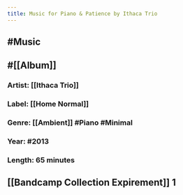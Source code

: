 ```yaml
---
title: Music for Piano & Patience by Ithaca Trio
---
```


## #Music

## #[[Album]]
### Artist: [[Ithaca Trio]]

### Label: [[Home Normal]]

### Genre: [[Ambient]] #Piano #Minimal

### Year: #2013

### Length: 65 minutes

## [[Bandcamp Collection Expirement]] 1
